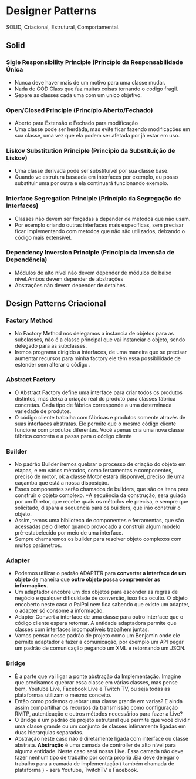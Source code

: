# Designer Patterns

SOLID, Criacional, Estrutural, Comportamental.



## Solid

### Sigle Responsibility Principle (Princípio da Responsabilidade Única 

* Nunca deve haver mais de um motivo para uma classe mudar.
* Nada de GOD Class que faz muitas coisas tornando o codigo fragil.
* Separe as classes cada uma com um unico objetivo.

### Open/Closed Principle (Princípio Aberto/Fechado)

* Aberto para Extensão e Fechado para modificação
* Uma classe pode ser herdáda, mas evite ficar fazendo modificações em sua classe, uma vez que ela podem ser afetada por já estar em uso.


### Liskov Substitution Principle (Princípio da Substituição de Liskov)

* Uma classe derivada pode ser substituível por sua classe base.
* Quando vc estrutura baseada em interfaces por exemplo, eu posso substituir uma por outra e ela continuará funcionando exemplo.

### Interface Segregation Principle (Princípio da Segregação de Interfaces)

* Classes não devem ser forçadas a depender de métodos que não usam.
* Por exemplo criando outras interfaces mais específicas, sem precisar ficar implementando com metodos que não são utilizados, deixando o código mais extensível.

### Dependency Inversion Principle (Princípio da Invensão de Dependência)

* Módulos de alto nível não devem depender de módulos de baixo nível.Ambos devem depender de abstrações
* Abstrações não devem depender de detalhes.


## Design Patterns Criacional

### Factory Method

* No Factory Method nos delegamos a instancia de objetos para as subclasses, não é a classe principal que vai instanciar o objeto, sendo delegado para as subclasses.
* Iremos programa dirigido a interfaces, de uma maneira que se precisar aumentar recursos para minha factory ele têm essa possibilidade de estender sem alterar o código .

### Abstract Factory

* O Abstract Factory define uma interface para criar todos os produtos distintos, mas deixa a criação real do produto para classes fábrica concretas. Cada tipo de fábrica corresponde a uma determinada variedade de produtos.
* O código cliente trabalha com fábricas e produtos somente através de suas interfaces abstratas. Ele permite que o mesmo código cliente funcione com produtos diferentes. Você apenas cria uma nova classe fábrica concreta e a passa para o código cliente

### Builder

* No padrão Builder iremos quebrar o processo de criação do objeto em etapas, e em vários métodos, como ferramentas e componentes, preciso de motor, ok a classe Motor estará disponível, preciso de uma caçamba que está a nossa disposição.
* Esses componentes serão chamados de builders, que são os itens para construir o objeto complexo.
*A sequência da construção, será guiada por um Diretor, que recebe quais os métodos ele precisa, e sempre que solicitado, dispara a sequencia para os builders, que irão construir o objeto.
* Assim, temos uma biblioteca de componentes e ferramentas, que são acessadas pelo diretor quando provocado a construir algum modelo pré-estabelecido por meio de uma interface.
* Sempre chamaremos os builder para resolver objeto complexos com muitos parâmetros.

### Adapter

* Podemos utilizar o padrão ADAPTER para **converter a interface de um objeto** de maneira que **outro objeto possa compreender as informações**.
* Um adaptador encobre um dos objetos para esconder as regras de negócio e qualquer dificuldade de conversão, isso fica oculto. O objeto encoberto neste caso o PalPal new fica sabendo que existe um adapter, o adapter só consome a informação.
* Adapter Convert a interface de uma classe para outro interface que o código cliente espera retornar. A entidade adaptadora permite que classes com interfaces incompativeis trabalhem juntas.
* Vamos pensar nesse padrão de projeto como um Benjamin onde ele permite adaptador e fazer a comunicação, por exemplo um API pegar um padrão de comunicação pegando um XML e retornando um JSON.

### Bridge

* É a parte que vai ligar a ponte abstração da Implementação. Imagine que precisamos quebrar essa classe em várias classes, mas pense bem, Youtube Live, Facebook Live e Twitch TV, ou seja todas as plataformas utilizam o mesmo conceito.
* Então como podemos quebrar uma classe grande em varias? E ainda assim compartilhar os recursos da transmissão como configuração RMTP, autenticação e outros métodos necessários para fazer a Live?
* O Bridge é um padrão de projeto estrutural que permite que você dividir uma classe grande ou um conjunto de classes intimamente ligadas em duas hierarquias separadas.
* Abstração neste caso não é diretamente ligada com interface ou classe abstrata. **Abstração** é uma camada de controller de alto nível para alguma entidade. Neste caso será nossa Live. Essa camada não deve fazer nenhum tipo de trabalho por conta própria .Ela deve delegar o trabalho para a camada de implementação ( também chamada de plataforma ) - será Youtube, TwitchTV e Facebook.





